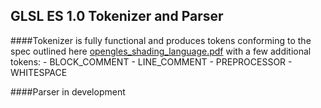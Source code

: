 GLSL ES 1.0 Tokenizer and Parser
-----

####Tokenizer is fully functional and produces tokens conforming to the spec outlined here [opengles_shading_language.pdf](https://www.khronos.org/files/opengles_shading_language.pdf) with a few additional tokens:
	- BLOCK_COMMENT
	- LINE_COMMENT
	- PREPROCESSOR
	- WHITESPACE

####Parser in development
